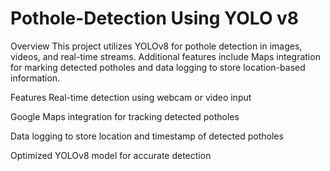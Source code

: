 # Pothole-Detection Using YOLO v8
Overview
This project utilizes YOLOv8 for pothole detection in images, videos, and real-time streams. Additional features include Maps integration for marking detected potholes and data logging to store location-based information.

Features
Real-time detection using webcam or video input

Google Maps integration for tracking detected potholes

Data logging to store location and timestamp of detected potholes

Optimized YOLOv8 model for accurate detection
